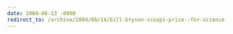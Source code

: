 ```yaml
---
date: 2004-06-13 -0800
redirect_to: /archive/2004/06/14/bill-bryson-scoops-prize--for-science-writing.aspx/
---
```

